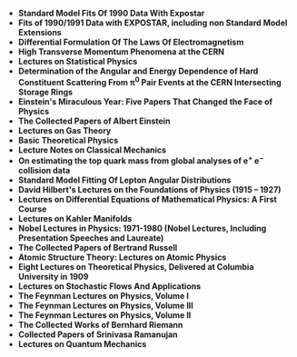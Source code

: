 <ul>

                             

 <li><b><a target="_blank" href="https://github.com/manjunath5496/Lecture-notes-and-papers-on-physics-and-astronomy/blob/master/lap(1).pdf" style="text-decoration:none;">Standard Model Fits Of 1990 Data With Expostar</a></b></li>

 <li><b><a target="_blank" href="https://github.com/manjunath5496/Lecture-notes-and-papers-on-physics-and-astronomy/blob/master/lap(2).pdf" style="text-decoration:none;">Fits of 1990/1991 Data with EXPOSTAR, including non Standard Model Extensions</a></b></li>

<li><b><a target="_blank" href="https://github.com/manjunath5496/Lecture-notes-and-papers-on-physics-and-astronomy/blob/master/lap(3).pdf" style="text-decoration:none;">Differential Formulation Of The Laws Of Electromagnetism</a></b></li>
 <li><b><a target="_blank" href="https://github.com/manjunath5496/Lecture-notes-and-papers-on-physics-and-astronomy/blob/master/lap(4).pdf" style="text-decoration:none;">High Transverse Momentum Phenomena at the CERN </a></b></li>                              
<li><b><a target="_blank" href="https://github.com/manjunath5496/Lecture-notes-and-papers-on-physics-and-astronomy/blob/master/lap(5).pdf" style="text-decoration:none;">Lectures on Statistical Physics</a></b></li>
<li><b><a target="_blank" href="https://github.com/manjunath5496/Lecture-notes-and-papers-on-physics-and-astronomy/blob/master/lap(6).pdf" style="text-decoration:none;">Determination of the Angular and Energy Dependence of Hard Constituent Scattering From π<sup>0</sup> Pair Events at the CERN Intersecting Storage Rings</a></b></li>
 <li><b><a target="_blank" href="https://github.com/manjunath5496/Lecture-notes-and-papers-on-physics-and-astronomy/blob/master/lap(7).pdf" style="text-decoration:none;">Einstein's Miraculous Year: Five Papers That Changed the Face of Physics</a></b></li>

 <li><b><a target="_blank" href="https://github.com/manjunath5496/Lecture-notes-and-papers-on-physics-and-astronomy/blob/master/lap(8).pdf" style="text-decoration:none;"> The Collected Papers of Albert Einstein</a></b></li>
   <li><b><a target="_blank" href="https://github.com/manjunath5496/Lecture-notes-and-papers-on-physics-and-astronomy/blob/master/lap(9).pdf" style="text-decoration:none;">Lectures on Gas Theory</a></b></li>
  
   
 <li><b><a target="_blank" href="https://github.com/manjunath5496/Lecture-notes-and-papers-on-physics-and-astronomy/blob/master/lap(10).pdf" style="text-decoration:none;">Basic Theoretical Physics</a></b></li>                              
<li><b><a target="_blank" href="https://github.com/manjunath5496/Lecture-notes-and-papers-on-physics-and-astronomy/blob/master/lap(11).pdf" style="text-decoration:none;">Lecture Notes on Classical Mechanics</a></b></li>
<li><b><a target="_blank" href="https://github.com/manjunath5496/Lecture-notes-and-papers-on-physics-and-astronomy/blob/master/lap(12).pdf" style="text-decoration:none;">On estimating the top quark mass from global analyses of e<sup>&plus;</sup> e<sup>&minus;</sup> collision data</a></b></li>
<li><b><a target="_blank" href="https://github.com/manjunath5496/Lecture-notes-and-papers-on-physics-and-astronomy/blob/master/lap(13).pdf" style="text-decoration:none;">Standard Model Fitting Of Lepton Angular Distributions</a></b></li>
<li><b><a target="_blank" href="https://github.com/manjunath5496/Lecture-notes-and-papers-on-physics-and-astronomy/blob/master/lap(14).pdf" style="text-decoration:none;">David Hilbert's Lectures on the Foundations of Physics (1915 – 1927)</a></b></li>

<li><b><a target="_blank" href="https://github.com/manjunath5496/Lecture-notes-and-papers-on-physics-and-astronomy/blob/master/lap(15).pdf" style="text-decoration:none;">Lectures on Differential Equations of Mathematical Physics: A First Course </a></b></li>

<li><b><a target="_blank" href="https://github.com/manjunath5496/Lecture-notes-and-papers-on-physics-and-astronomy/blob/master/lap(16).pdf" style="text-decoration:none;">Lectures on Kahler Manifolds</a></b></li>
<li><b><a target="_blank" href="https://github.com/manjunath5496/Lecture-notes-and-papers-on-physics-and-astronomy/blob/master/lap(17).pdf" style="text-decoration:none;">Nobel Lectures in Physics: 1971-1980 (Nobel Lectures, Including Presentation Speeches and Laureate)</a></b></li>

<li><b><a target="_blank" href="https://github.com/manjunath5496/Lecture-notes-and-papers-on-physics-and-astronomy/blob/master/lap(18).pdf" style="text-decoration:none;">The Collected Papers of Bertrand Russell </a></b></li>

<li><b><a target="_blank" href="https://github.com/manjunath5496/Lecture-notes-and-papers-on-physics-and-astronomy/blob/master/lap(19).pdf" style="text-decoration:none;">Atomic Structure Theory: Lectures on Atomic Physics</a></b></li>
<li><b><a target="_blank" href="https://github.com/manjunath5496/Lecture-notes-and-papers-on-physics-and-astronomy/blob/master/lap(20).pdf" style="text-decoration:none;">Eight Lectures on Theoretical Physics, Delivered at Columbia University in 1909</a></b></li>

<li><b><a target="_blank" href="https://github.com/manjunath5496/Lecture-notes-and-papers-on-physics-and-astronomy/blob/master/lap(21).pdf" style="text-decoration:none;">Lectures on Stochastic Flows And Applications</a></b></li>



<li><b><a target="_blank" href="https://github.com/manjunath5496/Lecture-notes-and-papers-on-physics-and-astronomy/blob/master/lap(22).pdf" style="text-decoration:none;">The Feynman Lectures on Physics, Volume I </a></b></li>

<li><b><a target="_blank" href="https://github.com/manjunath5496/Lecture-notes-and-papers-on-physics-and-astronomy/blob/master/lap(23).pdf" style="text-decoration:none;">The Feynman Lectures on Physics, Volume III </a></b></li>
<li><b><a target="_blank" href="https://github.com/manjunath5496/Lecture-notes-and-papers-on-physics-and-astronomy/blob/master/lap(24).pdf" style="text-decoration:none;"> The Feynman Lectures on Physics, Volume II </a></b></li>

<li><b><a target="_blank" href="https://github.com/manjunath5496/Lecture-notes-and-papers-on-physics-and-astronomy/blob/master/lap(25).pdf" style="text-decoration:none;">The Collected Works of Bernhard Riemann</a></b></li>

<li><b><a target="_blank" href="https://github.com/manjunath5496/Lecture-notes-and-papers-on-physics-and-astronomy/blob/master/lap(26).pdf" style="text-decoration:none;"> Collected Papers of Srinivasa Ramanujan</a></b></li>

<li><b><a target="_blank" href="https://github.com/manjunath5496/Lecture-notes-and-papers-on-physics-and-astronomy/blob/master/lap(27).pdf" style="text-decoration:none;">Lectures on Quantum Mechanics</a></b></li>






 </ul>

